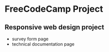 # FreeCodeCamp Project

## Responsive web design project

- survey form page
- technical documentation page

